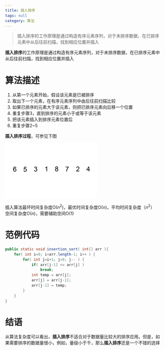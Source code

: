 ```yaml
---
title: 插入排序
tags: null
category: 算法
---
```


> 插入排序的工作原理是通过构造有序元素序列，对于未排序数据，在已排序元素中从后往前扫描，找到相应位置并插入

**插入排序**的工作原理是通过构造有序元素序列，对于未排序数据，在已排序元素中从后往前扫描，找到相应位置并插入

# 算法描述 #
1. 从第一个元素开始，假设该元素是已被排序
2. 取出下一个元素，在有序元素序列中由后往前扫描比较
3. 如果已排序的元素大于该元素，则把已排序元素向后移一个位置
4. 重复步骤3，直到排序的元素小于或等于该元素
5. 把该元素插入到排序元素位置后
6. 重复步骤2~5

**插入排序过程**，可参见下图

![插入排序-01](/assets/images/Insertion-sort-.gif)  



插入算法最坏时间复杂度O($n^2$)，最优时间复杂度O($n$)，平均时间复杂度（$n^2$）  
空间复杂度O($n$)，需要辅助空间O(1)

# 范例代码

```java
public static void insertion_sort( int[] arr ){
    for( int i=0; i<arr.length-1; i++ ) {	
        for( int j=i+1; j>0; j-- ) {
            if( arr[j-1] <= arr[j] )
                break;
            int temp = arr[j];
            arr[j] = arr[j-1];
            arr[j-1] = temp;
        }
    }
}
```




# 结语

从算法复杂度可以看出，**插入排序**不适合对于数据量比较大的排序应用。但是，如果需要排序的数据量很小，例如，量级小于千，那么**插入排序**还是一个不错的选择

